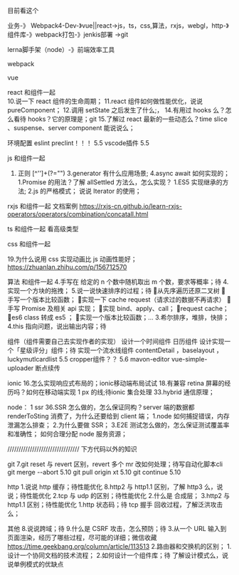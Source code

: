 目前看这个


业务-》 Webpack4-Dev-》vue||react->js，ts，css,算法，rxjs，webgl，http-》组件库-》webpack打包-》jenkis部署 ->git


lerna脚手架（node）-》前端效率工具



webpack

vue


react 和组件一起  
10.说一下 react 组件的生命周期；
11.react 组件如何做性能优化，说说 pureComponent；
12.调用 setState 之后发生了什么;，
14.有用过 hooks 么？怎么看待 hooks？它的原理是；git
15.了解过 react 最新的一些动态么？time slice 、suspense、server component 能说说么；

环境配置
eslint  preclint！！！  5.5
vscode插件  5.5

js 和组件一起
1.   正则  [^'']+(?="")
3.generator 有什么应用场景;
4.async await 如何实现的；
1.Promise 的用法？了解 allSettled 方法么，怎么实现？
1.ES5 实现继承的方法;
2.js 的严格模式；
说说 Iterator 的使用；

rxjs 和组件一起
文档案例
https://rxjs-cn.github.io/learn-rxjs-operators/operators/combination/concatall.html

ts 和组件一起
看高级类型

css 和组件一起

19.为什么说用 css 实现动画比 js 动画性能好；
https://zhuanlan.zhihu.com/p/156712570


算法 和组件一起
4.手写在 给定的 n 个数中随机取出 m 个数，要求等概率；待
4.实现一个方块的拖拽；
5.说一说快速排序的过程；待
从先序遍历还原二叉树
手写一个版本比较函数；
实现一下 cache request（请求过的数据不再请求）
手写 Promise 及相关 api 实现；
实现 bind、apply、call；
request cache；
es6 class 转成 es5 ；
实现一个版本比较函数；...
3.希尔排序，堆排，快排；
4.this 指向问题，说出输出内容；待



组件（组件需要自己去实现作者的实现）
设计一个时间组件 日历组件
设计实现一个「星级评分」组件；待
实现一个流水线组件
contentDetail ，baselayout ， luckymutlcardlist  5.5
cropper组件？？ 5.6
mavon-editor
vue-simple-uploader 断点续传

ionic 
16.怎么实现响应式布局的；ionic移动端布局试试
18.有兼容 retina 屏幕的经历吗？如何在移动端实现 1 px 的线;待ionic 集合处理
33.hybrid 通信原理；

node：
1 ssr
36.SSR 怎么做的，怎么保证同构？server 端的数据都 renderToSting 消费了，为什么还要给到 client 端；
1.node 如何捕捉错误，内存泄漏怎么排查；
2.为什么要做 SSR；
3.E2E 测试怎么做的，怎么保证测试覆盖率和准确性；
如何合理分配 node 服务资源；


//////////////////////////////// 下方代码以外的知识

git
7.git reset 与 revert 区别，revert 多个 mr 改如何处理；待写自动化脚本cli
git merge --abort  5.10
git pull origin xt  5.10
git continue  5.10

http
1.说说 http 缓存；待性能优化
8.http2 与 http1.1 区别，了解 http3 么，说说；待性能优化
2.tcp 与 udp 的区别；待性能优化
2.什么是 合成层；
3.http2 与 http1.1 区别；待性能优化
1.http 状态码；待
tcp 握手 回收过程，了解泛洪攻击么；



其他
8.说说跨域；待
9.什么是 CSRF 攻击，怎么预防；待
3.从一个 URL 输入到页面渲染，经历了哪些过程，尽可能的详细；微信收藏
https://time.geekbang.org/column/article/113513
2.路由器和交换机的区别；
1.设计一个协同文档的技术流程；
2.如何设计一个组件库；待
了解设计模式么，说说单例模式的优缺点


